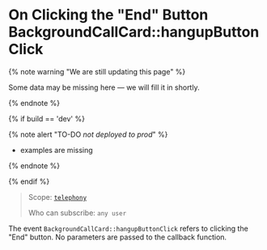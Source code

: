 # On Clicking the "End" Button BackgroundCallCard::hangupButtonClick

{% note warning "We are still updating this page" %}

Some data may be missing here — we will fill it in shortly.

{% endnote %}

{% if build == 'dev' %}

{% note alert "TO-DO _not deployed to prod_" %}

- examples are missing

{% endnote %}

{% endif %}

> Scope: [`telephony`](../../../../scopes/permissions.md)
>
> Who can subscribe: `any user`

The event `BackgroundCallCard::hangupButtonClick` refers to clicking the "End" button. No parameters are passed to the callback function.